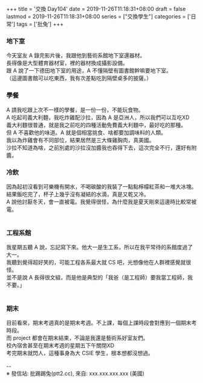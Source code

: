 +++
title = '交換 Day104'
date = 2019-11-26T11:18:31+08:00
draft = false
lastmod = 2019-11-26T11:18:31+08:00
series = ["交換學生"]
categories = ['日常']
tags = ['批兔']
+++
### 地下室 
今天室友 A 錄完影片後，我跟他到藝術系館地下室還器材。<br>
長得像是大型體育器材室，裡的器材換成攝影設備。<br>
跟 A 說了一下德田地下室的用途，A 不懂隔壁有圖書館幹嘛要地下室。<br>
（這邊圖書館可以吃東西，我有次差點吃到隔壁桌多的披薩。）<br>

### 學餐 
A 請我吃跟上次不一樣的學餐，是一份一份，不能玩食物。<br>
A 吃起司義大利麵，我吃炸雞配沙拉，因為 A 是亞洲人，所以我們可以互吃XD<br>
義大利麵很普通，就是我之前吃的四種活動免費義大利麵中，最好吃的那種。<br>
但 A 不喜歡他的味道。A 就是個相當挑食、啥都要加調味料的人類。<br>
我以為炸雞會有不同部位，結果居然是三大條雞胸肉，真美國。<br>
沙拉不知道為啥，之前別處的沙拉沒加醬我也吞得下去，這次完全不行，還好有附醬。<br>

### 冷飲 
因為起初沒看到可樂機有開水，不喝碳酸的我裝了一點點檸檬紅茶和一堆大冰塊。<br>
結果飯吃完了，杯子上幾乎沒有凝結的水滴，真是又乾又冷。<br>
A 說他討厭冬天，會一直被電。我覺得很怪，為什麼我是夏天剛來這邊時比較常被電。<br>
<br>
### 工程系館 
我星期五聽 A 說，忘記寫下來。他大一是生工系，所以在我平常待的系館度過了大一。<br>
我聽到覺得超好笑的，可能工程各系最大就 CS 吧，光想像他在人群裡感覺就很怪。<br>
並不是說 A 長得很文組，而是他是典型的「我爸（是工程師）要我當工程師，我不要。」<br>
<br>
### 期末 
目前看來，期末考週真的是期末考週。不上課，每個上課時段會對應到一個期末考時段。<br>
而 project 都會在期末結束，不論是我還是藝術系好室友們。<br>
校內宿舍甚至在期末考週的星期五下午關閉XD<br>
考完期末就閃人，這種事身為大 CSIE 學生，根本想都沒想過。<br>
<br>
--<br>
※ 發信站: 批踢踢兔(ptt2.cc), 來自: xxx.xxx.xxx.xxx (美國)<br>
